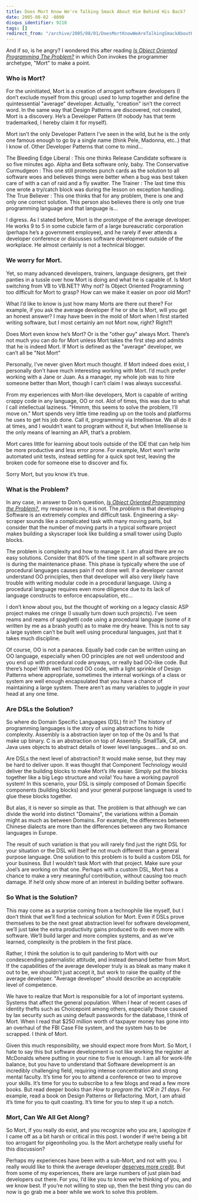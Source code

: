 ```yaml
---
title: Does Mort Know We're Talking Smack About Him Behind His Back?
date: 2005-08-02 -0800
disqus_identifier: 9210
tags: []
redirect_from: "/archive/2005/08/01/DoesMortKnowWeAreTalkingSmackAboutHimBehindHisBack.aspx/"
---
```


And if so, is he angry? I wondered this after reading *[Is Object
Oriented Programming The
Problem?](http://donxml.com/allthingstechie/archive/2005/08/01/2116.aspx)*
in which Don invokes the programmer archetype, "Mort" to make a point.

### Who is Mort?

For the uninitiated, Mort is a creation of arrogant software developers
(I don’t exclude myself from this group) used to lump together and
define the quintessential "average" developer. Actually, "creation"
isn’t the correct word. In the same way that Design Patterns are
discovered, not created, Mort is a discovery. He’s a Developer Pattern
(If nobody has that term trademarked, I hereby claim it for myself).

Mort isn’t the only Developer Pattern I’ve seen in the wild, but he is
the only one famous enough to go by a single name (think Pele, Madonna,
etc..) that I know of. Other Developer Patterns that come to mind...

The Bleeding Edge Liberal
:   This one thinks Release Candidate software is so five minutes ago.
    Alpha and Beta software only, baby.
The Conservative Curmudgeon
:   This one still promotes punch cards as the solution to all software
    woes and believes things were better when a bug was best taken care
    of with a can of raid and a fly swatter.
The Trainer
:   The last time this one wrote a try/catch block was during the lesson
    on exception handling.
The True Believer
:   This one thinks that for any problem, there is one and only one
    correct solution. This person also believes there is only one true
    programming language and that language is...

I digress. As I stated before, Mort is the prototype of the average
developer. He works 9 to 5 in some cubicle farm of a large bureaucratic
corporation (perhaps he’s a government employee), and he rarely if ever
attends a developer conference or discusses software development outside
of the workplace. He almost certainly is not a technical blogger.

### We worry for Mort.

Yet, so many advanced developers, trainers, language designers, get
their panties in a tussle over how Mort is doing and what he is capable
of. Is Mort switching from VB to VB.NET? Why not? Is Object Oriented
Programming too difficult for Mort to grasp? How can we make it easier
on poor old Mort?

What I’d like to know is just how many Morts are there out there? For
example, if you ask the average developer if he or she is Mort, will you
get an honest answer? I may have been in the mold of Mort when I first
started writing software, but I most certainly am not Mort now, right?
Right?!

Does Mort even know he’s Mort? Or is the "other guy" always Mort.
There’s not much you can do for Mort unless Mort takes the first step
and admits that he is indeed Mort. If Mort is defined as the "average"
developer, we can’t all be "Not Mort"

Personally, I’ve never given Mort much thought. If Mort indeed does
exist, I personally don’t have much interesting working with Mort. I’d
much prefer working with a Jane or Juan. As a manager, my whole job was
to hire someone better than Mort, though I can’t claim I was always
successful.

From my experiences with Mort-like developers, Mort is capable of
writing crappy code in any language, OO or not. Alot of times, this was
due to what I call intellectual laziness. "Hmmm, this seems to solve the
problem, I’ll move on." Mort spends very little time reading up on the
tools and platforms he uses to get his job done. Call it, programming
via Intellisense. We all do it at times, and I wouldn’t want to program
without it, but when Intellisense is the only means of learning an API,
that’s a problem.

Mort cares little for learning about tools outside of the IDE that can
help him be more productive and less error prone. For example, Mort
won’t write automated unit tests, instead settling for a quick spot
test, leaving the broken code for someone else to discover and fix.

Sorry Mort, but you know it’s true.

### What is the Problem?

In any case, in answer to Don’s question, *[Is Object Oriented
Programming the
Problem?](http://donxml.com/allthingstechie/archive/2005/08/01/2116.aspx)*,
my response is no, it is not. The *problem* is that developing Software
is an extremely complex and difficult task. Engineering a sky-scraper
sounds like a complicated task with many moving parts, but consider that
the number of moving parts in a typical software project makes building
a skyscraper look like building a small tower using Duplo blocks.

The problem is complexity and how to manage it. I am afraid there are no
easy solutions. Consider that 80% of the time spent in all software
projects is during the maintenance phase. This phase is typically where
the use of procedural languages causes pain if not done well. If a
developer cannot understand OO principles, then that developer will also
very likely have trouble with writing modular code in a procedural
language. Using a procedural language requires even more diligence due
to its lack of language constructs to enforce encapsulation, etc...

I don’t know about you, but the thought of working on a legacy classic
ASP project makes me cringe (I usually turn down such projects). I’ve
seen reams and reams of spaghetti code using a procedural language (some
of it written by me as a brash youth) as to make me dry heave. This is
not to say a large system can’t be built well using procedural
languages, just that it takes much discipline.

Of course, OO is not a panacea. Equally bad code can be written using an
OO language, especially when OO principles are not well understood and
you end up with procedural code anyways, or really bad OO-like code. But
there’s hope! With well factored OO code, with a light sprinkle of
Design Patterns where appropriate, sometimes the internal workings of a
class or system are well enough encapsulated that you have a chance of
maintaining a large system. There aren’t as many variables to juggle in
your head at any one time.

### Are DSLs the Solution?

So where do Domain Specific Languages (DSL) fit in? The history of
programming languages is the story of using abstractions to hide
complexity. Assembly is a abstraction layer on top of the 0s and 1s that
make up binary. C is an abstraction on top of Assembly. SmallTalk, C\#,
and Java uses objects to abstract details of lower level languages...
and so on.

Are DSLs the next level of abstraction? It would make sense, but they
may be hard to deliver upon. It was thought that Component Technology
would deliver the building blocks to make Mort’s life easier. Simply put
the blocks together like a big Lego structure and voila! You have a
working payroll system! In this scenario, your DSL is simply composed of
Domain Specific components (building blocks) and your general purpose
language is used to glue these blocks together.

But alas, it is never so simple as that. The problem is that although we
can divide the world into distinct "Domains", the variations within a
Domain might as much as between Domains. For example, the differences
between Chinese dialects are more than the differences between any two
Romance languages in Europe.

The result of such variation is that you will rarely find just the right
DSL for your situation or the DSL will itself be not much different than
a general purpose language. One solution to this problem is to build a
custom DSL for your business. But I wouldn’t task Mort with that
project. Make sure your Joel’s are working on that one. Perhaps with a
custom DSL, Mort has a chance to make a very meaningful contribution,
without causing too much damage. If he’d only show more of an interest
in building better software.

### So What is the Solution?

This may come as a surprise coming from a technophile like myself, but I
don’t think that we’ll find a technical solution for Mort. Even if DSLs
prove themselves to be the next great abstraction level for software
development, we’ll just take the extra productivity gains produced to do
even more with software. We’ll build larger and more complex systems,
and as we’ve learned, complexity is the problem in the first place.

Rather, I think the solution is to quit pandering to Mort with our
condescending paternalistic attitude, and instead demand better from
Mort. If the capabilities of the average developer truly is as bleak as
many make it out to be, we shouldn’t just accept it, but work to raise
the quality of the average developer. "Average developer" should
describe an acceptable level of competence.

We have to realize that Mort is responsible for a lot of important
systems. Systems that affect the general population. When I hear of
recent cases of identity thefts such as Choicepoint among others,
especially those caused by lax security such as using default passwords
for the database, I think of Mort. When I read that \$250 million worth
of taxpayer money has gone into an overhaul of the FBI Case File system,
and the system has to be scrapped. I think of Mort.

Given this much responsibility, we should expect more from Mort. So
Mort, I hate to say this but software development is not like working
the register at McDonalds where putting in your nine to five is enough.
I am all for work-life balance, but you have to understand that Software
development is an incredibly challenging field, requiring intense
concentration and strong mental faculty. It’s time for you to attend a
conference or two to improve your skills. It’s time for you to subscribe
to a few blogs and read a few more books. But read deeper books than
*How to program the VCR in 21 days*. For example, read a book on Design
Patterns or Refactoring. Mort, I am afraid it’s time for you to quit
coasting. It’s time for you to step it up a notch.

### Mort, Can We All Get Along?

So Mort, if you really do exist, and you recognize who you are, I
apologize if I came off as a bit harsh or critical in this post. I
wonder if we’re being a bit too arrogant for pigeonholing you. Is the
Mort archetype really useful for this discussion?

Perhaps my experiences have been with a sub-Mort, and not with you. I
really would like to think the average developer [deserves more
credit](https://haacked.com/archive/2005/07/26/9027.aspx). But from some
of my experiences, there are large numbers of just plain bad developers
out there. For you, I’d like you to know we’re thinking of you, and we
know best. If you’re not willing to step up, then the best thing you can
do now is go grab me a beer while we work to solve this problem.

